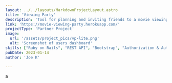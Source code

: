 ```yaml
---
layout: ../../layouts/MarkdownProjectLayout.astro
title: 'Viewing Party'
description: 'Tool for planning and inviting friends to a movie viewing party'
link: 'https://movie-viewing-party.herokuapp.com/'
projectType: 'Partner Project'
image: 
  url: '/assets/project_pics/vp-lite.png' 
  alt: 'Screenshot of users dashboard'
skills: ["Ruby on Rails", "REST API", "Bootstrap", "Authorization & Authentication", "Heroku"]
pubDate: 2023-01-14
author: 'Joe K'

---
```

a